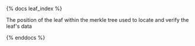 {% docs leaf_index %}

The position of the leaf within the merkle tree used to locate and verify the leaf's data

{% enddocs %}